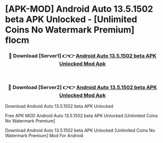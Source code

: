 # [APK-MOD] Android Auto 13.5.1502 beta APK Unlocked - [Unlimited Coins No Watermark Premium] flocm



<div align="center">
<h3>🔴 Download [Server1] 👉👉 <a href="https://momento.my/?title=Android_Auto_13.5.1502_beta_APK_Unlocked">Android Auto 13.5.1502 beta APK Unlocked Mod Apk</a></h3><br>

<h3>🔴 Download [Server2] 👉👉 <a href="https://momento.my/?title=Android_Auto_13.5.1502_beta_APK_Unlocked">Android Auto 13.5.1502 beta APK Unlocked Mod Apk</a></h3>
</div>



Download Android Auto 13.5.1502 beta APK Unlocked 

Free APK MOD Android Auto 13.5.1502 beta APK Unlocked [Unlimited Coins No Watermark Premium]

Download Android Auto 13.5.1502 beta APK Unlocked [Unlimited Coins No Watermark Premium] Mod For Android
